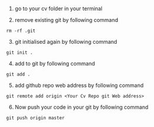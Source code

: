 1. go to your cv folder in your terminal

2. remove existing git by following command 
~~~
rm -rf .git
~~~

3. git initialised again by following command
~~~
git init .
~~~

4. add to git by following command
~~~
git add .
~~~

5. add github repo web address by following command
~~~
git remote add origin <Your Cv Repo git Web address>
~~~

6. Now push your code in your git by following command
~~~
git push origin master
~~~
